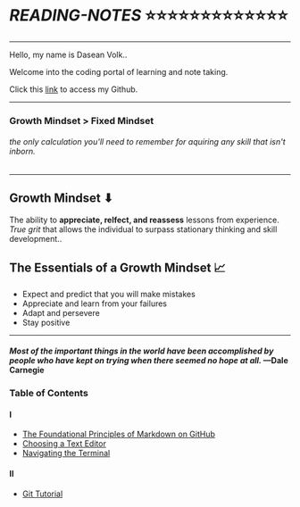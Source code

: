 # *READING-NOTES* ⭐⭐⭐⭐⭐⭐⭐⭐⭐⭐⭐⭐⭐

____
Hello, my name is Dasean Volk..

Welcome into the coding portal of learning and note taking.

Click this [link](https://github.com/Cyber-Dust) to access my Github.
____

### Growth Mindset > Fixed Mindset

###### *the only calculation you'll need to remember for aquiring any skill that isn't inborn.*

----

## Growth Mindset ⬇

The ability to **appreciate, relfect, and reassess** lessons from experience. *True grit* that allows the individual to surpass stationary thinking and skill development..

## The Essentials of a Growth Mindset 📈

* Expect and predict that you will make mistakes
* Appreciate and learn from your failures
* Adapt and persevere
* Stay positive

---

#### *Most of the important things in the world have been accomplished by people who have kept on trying when there seemed no hope at all.* —Dale Carnegie

### Table of Contents

#### I

* [The Foundational Principles of Markdown on GitHub](markdown.md)
* [Choosing a Text Editor](markdown2.md)
* [Navigating the Terminal](terminal.md)

#### II

* [Git Tutorial](markdown3.md)
